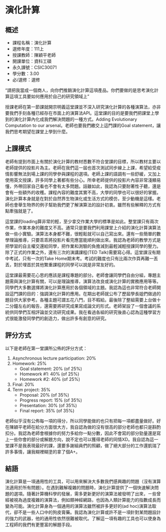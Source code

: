 # 演化計算
## 概述
- 課程名稱：演化計算
- 選修年度：111上
- 授課教師：陳穎平老師
- 開課單位：資科工碩    
- 永久課號：CSIC30071
- 學分數：3.00
- 必/選修：選修

“請把我當成一個商人，向你們推銷演化計算這項產品。你們要做的是思考演化計算這項工具要如何應用於自己的研究領域上”

授課老師在第一節課就開宗明義這堂課並不深入研究演化計算的各種演算法，亦非要我們手刻各種已經存在市面上的演算法API。這堂課的目的是要我們把課堂上學到的演化計算內化成我們解決問題的一種方式。Adding Evolutionary Computation to our arsenal。老師也要我們繳交上這門課的Goal statement，讓我們思考期望在課堂上學到什麼。

## 上課模式

老師有提到市面上有關於演化計算的教材悉數不符合堂課的目標，所以教材主要以老師提供的投影片為主。老師在我們這一屆也首次測試同步線上上課，希望給受疫情影響無法到場上課的同學參與課程的選項。老師上課的語調有一些舒緩，又加上使用英文授課，許多同學上著都有些分心。所幸老師提供的投影片內容非常淺顯易懂，外帶回家自己看也不會有太多問題。話雖如此，我認為只要耐著性子聽，還是會有一些額外的收穫。課程內容的難度其實不高，大學的同學也可以很好的掌握。演化計算本身就是在對於自然界生物演化或生活方式的模仿，至少動機是這樣。老師也會舉生物界的例子幫助我們更了解演算法的設計初衷。雖然有些解釋的方式有點牽強就是了。

這堂課的loading算非常的輕，至少拿交作業大學的標準是如此。整堂課只有兩次作業，作業本身的難度又不高。通常只是要我們利用課堂上介紹的演化計算演算法做一些小實驗。演算法本身都不難，很輕鬆就可以自己寫出來。還有一些簡單的數學理論推導，只要乖乖將投影片看完應當能順利做出來。我認為老師的教學方式是把學習的自主權交還給同學，把作業和測驗的負擔減到最輕減輕授課同學的壓力。除了正式的作業之外，還有三次的演講課程(TED Talk)需要寫心得。這堂課沒有期中考試，只有一次的Take Home期末考。考試的難度也只有比兩次作頁再難一丟丟，對於埋首於其他繁重課程的同學可以說是非常友好的。

這堂課最需要花心思的應該是課程專題的部分。老師會讓同學們自由分組，專題主題需與演化計算有關，可以是理論推導，演算法改良或演化計算的實務應用等等。同學們大多數選擇將演化計算應用於各個領域的主題。我認為這也非常符合老師開設這門課的目的：強調演化計算的應用。在期出老師就公布了歷屆學長姐們做過的題目供大家參考。各種主題可謂五花八門，目不暇給。最後除了整組需要上台做十二分鐘左右的報告，還需要將研究成果寫成論文的形式。老師架設了一個會議的系統供同學們互相評論並交流研究成果。我在看過各組的研究後直心認為這種學習方式很能激發同學們的創造力，做出許多有創意的研究。


## 評分方式
以下是老師在第一堂課所公佈的評分方式：

1. Asynchronous lecture participation: 20%
2. Homework: 25%
    - Goal statement: 20% (of 25%)
    - Homework #1: 40% (of 25%)
    - Homework #2: 40% (of 25%)
3. Final: 20%
4. Term project: 35%
    - Proposal: 20% (of 35%)
    - Progress report: 15% (of 35%)
    - Presentation: 30% (of 35%)
    - Final report: 35% (of 35%)

老師似乎沒有公佈每一項的得分，所以同學能做的也只有把每一項都盡量做好。好在陳穎平老師在給分方面很大方，我自認為做的沒有很高的部分老師也都只是斟酌扣分。我認為老師會根據你的努力多給你一點分數，因此不會寫的部分勁量還是寫上一些你會的部分或解題方向，說不定也可以獲得老師的同情XD。我自認為這一堂課不是我表現最好的課，還要多謝組員們的照顧，做了絕大部分的工作還凱瑞了許多事情，讓我糊裡糊塗的拿了個A+。

## 結語

演化計算是一項通用性的工具，可以用來解決大多數我們感興趣的問題（沒有演算法適用於所有問題）。在遇到難解複雜的問題時，演化計算提供了一個快速解決問題的選項。隨著計算機科學的發展，需多更新更好的演算法被發明了出來，ㄧ些曾經被視為過度複雜的演算法，例如類神經網路，也因為人類計算能力的指數成長而變為可能。演化計算身為一個通用的演算法雖然被許多更好的(ad hoc)演算法取代，卻不是一些人口中的狗皮膏藥。我認為演化計算或許不是一項針對某問題設計的強力的武器，他的通用性依然很難被取代。了解這一項有趣的工具也可以使身為工程師的我們有更豐富的解題手段。